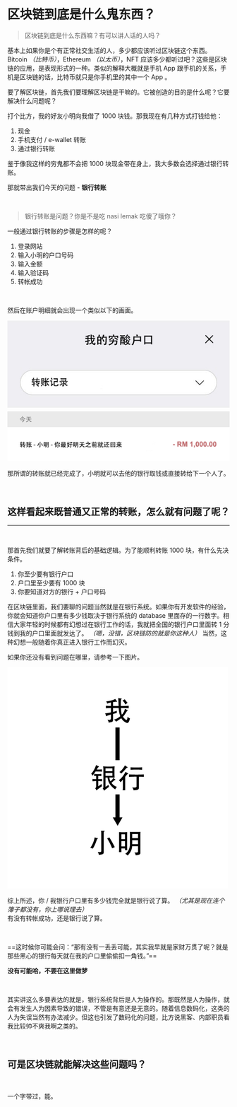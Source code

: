 # 区块链到底是什么鬼东西？

> 区块链到底是什么东西嘛？有可以讲人话的人吗？

基本上如果你是个有正常社交生活的人，多少都应该听过区块链这个东西。Bitcoin *（比特币）*，Ethereum *（以太币）*，NFT 应该多少都听过吧？这些是区块链的应用，是表现形式的一种。类似的解释大概就是手机 App 跟手机的关系，手机是区块链的话，比特币就只是你手机里的其中一个 App 。
<br />

要了解区块链，首先我们要理解区块链是干嘛的。它被创造的目的是什么呢？它要解决什么问题呢？
<br />

打个比方，我的好友小明向我借了 1000 块钱。那我现在有几种方式打钱给他：
1. 现金
2. 手机支付 / e-wallet 转账
3. 通过银行转账

鉴于像我这样的穷鬼都不会把 1000 块现金带在身上，我大多数会选择通过银行转账。
<br />

那就带出我们今天的问题 - **银行转账**

<br />

> 银行转账是问题？你是不是吃 nasi lemak 吃傻了哦你？

一般通过银行转账的步骤是怎样的呢？

1. 登录网站
2. 输入小明的户口号码
3. 输入金额
4. 输入验证码
5. 转帐成功

<br />

然后在账户明细就会出现一个类似以下的画面。
<br />

<img src="transaction.jpg" alt="转账记录" />

那所谓的转账就已经完成了，小明就可以去他的银行取钱或直接转给下一个人了。
<br />

<br />

## 这样看起来既普通又正常的转账，怎么就有问题了呢？
---
<br />

那首先我们就要了解转账背后的基础逻辑。为了能顺利转账 1000 块，有什么先决条件。

1. 你至少要有银行户口
2. 户口里至少要有 1000 块
3. 你要知道对方的银行 + 户口号码

在区块链里面，我们要聊的问题当然就是在银行系统。如果你有开发软件的经验，你就会知道你户口里有多少钱取决于银行系统的 database 里面存的一行数字。相信大家年轻的时候都有幻想过在银行工作的话，我就把全国的银行户口里面转 1 分钱到我的户口里面就发达了。 *（嗯，没错，区块链防的就是你这种人）* 当然，这种幻想一般随着你真正进入银行工作而幻灭。
<br />

如果你还没有看到问题在哪里，请参考一下图片。
<br />

<img src="relation.png" alt="转账关系" width="500" />
<br />

综上所述，你 / 我银行户口里有多少钱完全就是银行说了算。 *（尤其是现在连个簿子都没有，你上哪说理去）*<br />
有没有转帐成功，还是银行说了算。
<br />

<br />

==这时候你可能会问：“那有没有一丢丢可能，其实我早就是家财万贯了呢？就是那些黑心的银行每天就在我的户口里偷偷扣一角钱。”==

<strong>没有可能哈，不要在这里做梦</strong>
<br />

<br />

其实讲这么多要表达的就是，银行系统背后是人为操作的。那既然是人为操作，就会有发生人为因素导致的错误，不管是有意还是无意的。随着信息数码化，这类的人为失误当然有办法减少。但这也引发了数码化的问题，比方说黑客、内部职员看我比较帅不爽我啊之类的。
<br />

<br />

## 可是区块链就能解决这些问题吗？

<br />

一个字带过，能。

